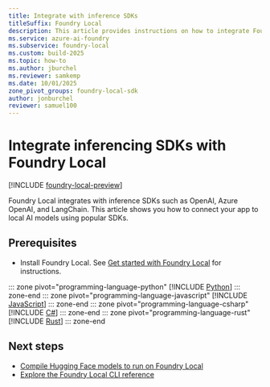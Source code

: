 ```yaml
---
title: Integrate with inference SDKs
titleSuffix: Foundry Local
description: This article provides instructions on how to integrate Foundry Local with common Inferencing SDKs.
ms.service: azure-ai-foundry
ms.subservice: foundry-local
ms.custom: build-2025
ms.topic: how-to
ms.author: jburchel
ms.reviewer: samkemp
ms.date: 10/01/2025
zone_pivot_groups: foundry-local-sdk
author: jonburchel
reviewer: samuel100
---
```


# Integrate inferencing SDKs with Foundry Local

[!INCLUDE [foundry-local-preview](./../includes/foundry-local-preview.md)]

Foundry Local integrates with inference SDKs such as OpenAI, Azure OpenAI, and LangChain. This article shows you how to connect your app to local AI models using popular SDKs.

## Prerequisites

- Install Foundry Local. See [Get started with Foundry Local](../get-started.md) for instructions.

::: zone pivot="programming-language-python"
[!INCLUDE [Python](../includes/integrate-examples/python.md)]
::: zone-end
::: zone pivot="programming-language-javascript"
[!INCLUDE [JavaScript](../includes/integrate-examples/javascript.md)]
::: zone-end
::: zone pivot="programming-language-csharp"
[!INCLUDE [C#](../includes/integrate-examples/csharp.md)]
::: zone-end
::: zone pivot="programming-language-rust"
[!INCLUDE [Rust](../includes/integrate-examples/rust.md)]
::: zone-end

## Next steps

- [Compile Hugging Face models to run on Foundry Local](how-to-compile-hugging-face-models.md)
- [Explore the Foundry Local CLI reference](../reference/reference-cli.md)
